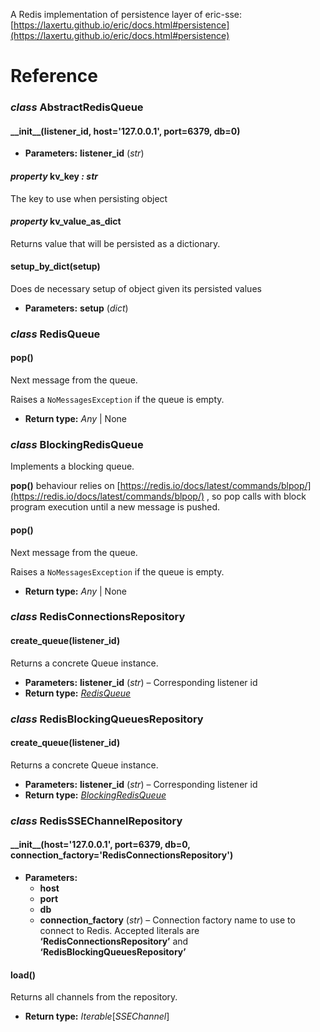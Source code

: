 A Redis implementation of persistence layer of eric-sse: [https://laxertu.github.io/eric/docs.html#persistence](https://laxertu.github.io/eric/docs.html#persistence)

# Reference

### *class* AbstractRedisQueue

#### \_\_init_\_(listener_id, host='127.0.0.1', port=6379, db=0)

* **Parameters:**
  **listener_id** (*str*)

#### *property* kv_key *: str*

The key to use when persisting object

#### *property* kv_value_as_dict

Returns value that will be persisted as a dictionary.

#### setup_by_dict(setup)

Does de necessary setup of object given its persisted values

* **Parameters:**
  **setup** (*dict*)

### *class* RedisQueue

#### pop()

Next message from the queue.

Raises a `NoMessagesException` if the queue is empty.

* **Return type:**
  *Any* | None

### *class* BlockingRedisQueue

Implements a blocking queue.

**pop()** behaviour relies on [https://redis.io/docs/latest/commands/blpop/](https://redis.io/docs/latest/commands/blpop/) , so pop calls with block program execution until a new message is pushed.

#### pop()

Next message from the queue.

Raises a `NoMessagesException` if the queue is empty.

* **Return type:**
  *Any* | None

### *class* RedisConnectionsRepository

#### create_queue(listener_id)

Returns a concrete Queue instance.

* **Parameters:**
  **listener_id** (*str*) – Corresponding listener id
* **Return type:**
  [*RedisQueue*](#eric_redis_queues.RedisQueue)

### *class* RedisBlockingQueuesRepository

#### create_queue(listener_id)

Returns a concrete Queue instance.

* **Parameters:**
  **listener_id** (*str*) – Corresponding listener id
* **Return type:**
  [*BlockingRedisQueue*](#eric_redis_queues.BlockingRedisQueue)

### *class* RedisSSEChannelRepository

#### \_\_init_\_(host='127.0.0.1', port=6379, db=0, connection_factory='RedisConnectionsRepository')

* **Parameters:**
  * **host**
  * **port**
  * **db**
  * **connection_factory** (*str*) – Connection factory name to use to connect to Redis. Accepted literals are **‘RedisConnectionsRepository’** and **‘RedisBlockingQueuesRepository’**

#### load()

Returns all channels from the repository.

* **Return type:**
  *Iterable*[*SSEChannel*]
